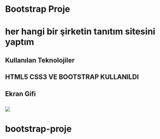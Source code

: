 <h1> Bootstrap Proje<h1>

her hangi bir şirketin tanıtım sitesini yaptım

<h2>Kullanılan Teknolojiler <h2>

HTML5 CSS3 VE BOOTSTRAP KULLANILDI

<h2>Ekran Gifi <h2>

![](bootstrap.gif)
# bootstrap-proje
